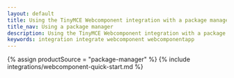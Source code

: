 ```yaml
---
layout: default
title: Using the TinyMCE Webcomponent integration with a package manager
title_nav: Using a package manager
description: Using the TinyMCE Webcomponent integration with a package manager
keywords: integration integrate webcomponent webcomponentapp
---
```


{% assign productSource = "package-manager" %}
{% include integrations/webcomponent-quick-start.md %}
